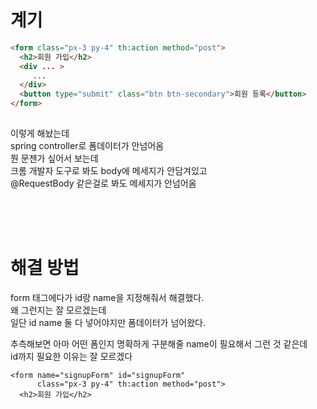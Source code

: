 # 계기  
```html
<form class="px-3 py-4" th:action method="post">
  <h2>회원 가입</h2>
  <div ... >
     ...  
  </div>
  <button type="submit" class="btn btn-secondary">회원 등록</button>
</form>
  
```
이렇게 해놨는데  
spring controller로 폼데이터가 안넘어옴  
뭔 문젠가 싶어서 보는데  
크롬 개발자 도구로 봐도 body에 메세지가 안담겨있고  
@RequestBody 같은걸로 봐도 메세지가 안넘어옴  
  
  <br><br><br>
  
# 해결 방법 
form 태그에다가 id랑 name을 지정해줘서 해결했다.  
왜 그런지는 잘 모르겠는데  
일단 id name 둘 다 넣어야지만 폼데이터가 넘어왔다.  
  
추측해보면 아마 어떤 폼인지 명확하게 구분해줄 name이 필요해서 그런 것 같은데   
id까지 필요한 이유는 잘 모르겠다  

```
<form name="signupForm" id="signupForm" 
      class="px-3 py-4" th:action method="post">
  <h2>회원 가입</h2>
```

